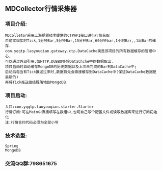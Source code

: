 ## MDCollector行情采集器
### 项目介绍:
	MDColletor采用上海期货技术提供的CTPAPI接口进行行情获取
	目前实现实时Tick,1分钟Bar,5分钟Bar,15分钟Bar,60分钟bar,1小时Bar,,1周Bar的储存.
	com.yqqtp.laoyouqian.gateway.ctp.DataCache类是该项目的所有数据缓存的管理中心,
	可以通过外部引用,如HTTP,DUBBO等将DataChche中的数据取出.
	项目启动时自动缓存MongoDB的历史数据以及上次未完成的Bar到DataCache中;
	启动后每当有Tick推送过来时,数据首先会直接缓存到DataCache中(保证DataCache数据是最新的)
	再将Tick推送给线程落地到MongoDB.

### 项目启动:
	入口:com.yqqtp.laoyouqian.starter.Starter
	行情订阅:可在Main中直接填写在数组中,也可自己写个配置文件或读取数据库来进行订阅初始化
	注:行情合约代码必须为全部小写
### 技术选型:
	Spring
	MongoDB
### 交流QQ群:798651675
